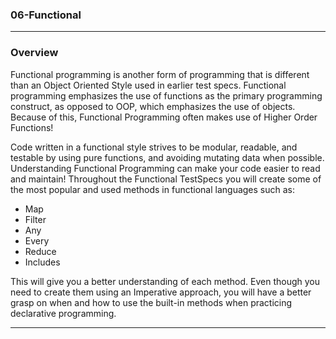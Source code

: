 ### 06-Functional

<hr>

### Overview

Functional programming is another form of programming that is different than an Object Oriented Style used in earlier test specs. Functional programming emphasizes the use of functions as the primary programming construct, as opposed to OOP, which emphasizes the use of objects. Because of this, Functional Programming often makes use of Higher Order Functions!

Code written in a functional style strives to be modular, readable, and testable by using pure functions, and avoiding mutating data when possible. Understanding Functional Programming can make your code easier to read and maintain! Throughout the Functional TestSpecs you will create some of the most popular and used methods in functional languages such as:

- Map
- Filter
- Any
- Every
- Reduce
- Includes

This will give you a better understanding of each method. Even though you need to create them using an Imperative approach, you will have a better grasp on when and how to use the built-in methods when practicing declarative programming.

<hr>
